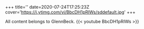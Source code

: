 +++
title=''
date=2020-07-24T17:25:23Z
cover='https://i.ytimg.com/vi/BbcDH1pRIWs/sddefault.jpg'
+++

All content belongs to GlennBeck.
{{< youtube BbcDH1pRIWs >}}
